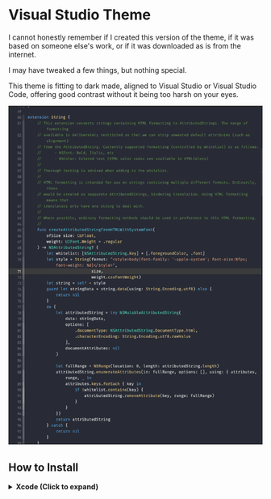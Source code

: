 # Visual Studio Theme

I cannot honestly remember if I created this version of the theme, if it was based on someone else's work, or if it was downloaded as is from the internet.

I may have tweaked a few things, but nothing special.

This theme is fitting to dark made, aligned to Visual Studio or Visual Studio Code, offering good contrast without it being too harsh on your eyes.

![Visual sample of the Theme](https://github.com/rodrigoelp/Xcode-vstheme/blob/main/Sample.png?raw=true)

## How to Install

<details>
<summary><b>Xcode (Click to expand)</b></summary>
<p>

1. Download using the GitHub .zip download option and unzip them.
2. Create the custom themes folder: 
```
~/Library/Developer/Xcode/UserData/FontAndColorThemes/
```
3. Either move `VisualStudio.xccolortheme` or `vscode.xccolortheme` file to this custom themes folder.
4. Download and install [Fira code](https://github.com/tonsky/FiraCode). It gives you ligatures and it is amazingly well done.

</p>
</details>
